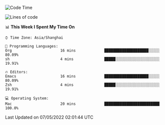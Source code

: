 <!--START_SECTION:waka-->
![Code Time](http://img.shields.io/badge/Code%20Time-703%20hrs%2043%20mins-blue)

![Lines of code](https://img.shields.io/badge/From%20Hello%20World%20I%27ve%20Written-22%20Thousand%20lines%20of%20code-blue)

📊 **This Week I Spent My Time On** 

```text
⌚︎ Time Zone: Asia/Shanghai

💬 Programming Languages: 
Org                      16 mins             ████████████████████░░░░░   80.09% 
sh                       4 mins              █████░░░░░░░░░░░░░░░░░░░░   19.91%

🔥 Editors: 
Emacs                    16 mins             ████████████████████░░░░░   80.09% 
Zsh                      4 mins              █████░░░░░░░░░░░░░░░░░░░░   19.91%

💻 Operating System: 
Mac                      20 mins             █████████████████████████   100.0%

```


 Last Updated on 07/05/2022 02:01:44 UTC
<!--END_SECTION:waka-->

